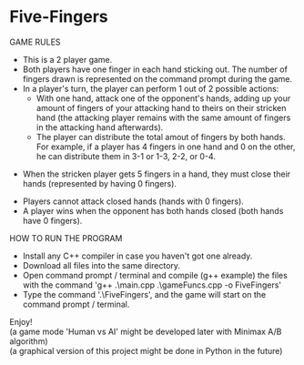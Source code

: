 # Five-Fingers
  
GAME RULES
- This is a 2 player game.
- Both players have one finger in each hand sticking out. The number of fingers drawn is represented on the command prompt during the game.
- In a player's turn, the player can perform 1 out of 2 possible actions:
  - With one hand, attack one of the opponent's hands, adding up your amount of fingers of your attacking hand to theirs on their stricken hand (the attacking player remains with the same amount of fingers in the attacking hand afterwards).
  - The player can distribute the total amout of fingers by both hands. For example, if a player has 4 fingers in one hand and 0 on the other, he can distribute them in 3-1 or 1-3, 2-2, or 0-4.
* When the stricken player gets 5 fingers in a hand, they must close their hands (represented by having 0 fingers).
- Players cannot attack closed hands (hands with 0 fingers).
- A player wins when the opponent has both hands closed (both hands have 0 fingers).
  
HOW TO RUN THE PROGRAM
- Install any C++ compiler in case you haven't got one already.
- Download all files into the same directory.
- Open command prompt / terminal and compile (g++ example) the files with the command 'g++ .\main.cpp .\gameFuncs.cpp -o FiveFingers'
- Type the command '.\FiveFingers', and the game will start on the command prompt / terminal.
  
Enjoy!  
(a game mode 'Human vs AI' might be developed later with Minimax A/B algorithm)  
(a graphical version of this project might be done in Python in the future)
